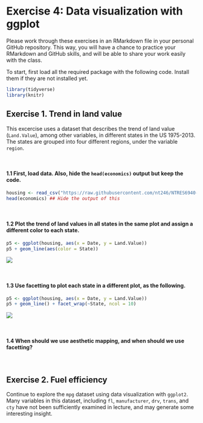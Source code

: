 Exercise 4: Data visualization with ggplot
================

Please work through these exercises in an RMarkdown file in your personal GitHub repository. This way, you will have a chance to practice your RMarkdown and GitHub skills, and will be able to share your work easily with the class.

To start, first load all the required package with the following code. Install them if they are not installed yet.

``` r
library(tidyverse)
library(knitr)
```

Exercise 1. Trend in land value
-------------------------------

This excercise uses a dataset that describes the trend of land value (`Land.Value`), among other variables, in different states in the US 1975-2013. The states are grouped into four different regions, under the variable `region`.

<br>

#### 1.1 First, load data. Also, **hide the `head(economics)` output but keep the code**.

``` r
housing <- read_csv("https://raw.githubusercontent.com/nt246/NTRES6940-data-science/master/datasets/landdata_states.csv")
head(economics) ## Hide the output of this
```

<br>

#### 1.2 Plot the trend of land values in all states in the same plot and assign a different color to each state.

``` r
p5 <- ggplot(housing, aes(x = Date, y = Land.Value))
p5 + geom_line(aes(color = State))
```

![](exercise_4_files/figure-markdown_github/unnamed-chunk-3-1.png)

<br>

#### 1.3 Use facetting to plot each state in a different plot, as the following.

``` r
p5 <- ggplot(housing, aes(x = Date, y = Land.Value))
p5 + geom_line() + facet_wrap(~State, ncol = 10)
```

![](exercise_4_files/figure-markdown_github/unnamed-chunk-4-1.png)

<br>

#### 1.4 When should we use aesthetic mapping, and when should we use facetting?

<br>

Exercise 2. Fuel efficiency
---------------------------

Continue to explore the `mpg` dataset using data visualization with `ggplot2`. Many variables in this dataset, including `fl`, `manufacturer`, `drv`, `trans`, and `cty` have not been sufficiently examined in lecture, and may generate some interesting insight.
